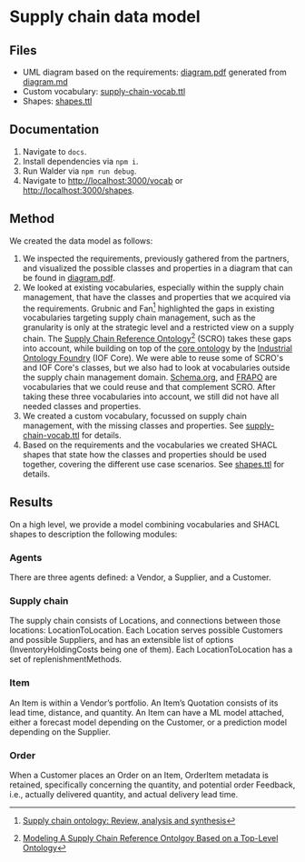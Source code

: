 # Supply chain data model

## Files
- UML diagram based on the requirements: [diagram.pdf](diagram.pdf) generated from [diagram.md](diagram.md)
- Custom vocabulary: [supply-chain-vocab.ttl](supply-chain-vocab.ttl)
- Shapes: [shapes.ttl](shapes.ttl)

## Documentation

1. Navigate to `docs`.
2. Install dependencies via `npm i`.
3. Run Walder via `npm run debug`.
4. Navigate to <http://localhost:3000/vocab> or <http://localhost:3000/shapes>.

## Method
We created the data model as follows:

1. We inspected the requirements, previously gathered from the partners, and
   visualized the possible classes and properties in a diagram that can be found in [diagram.pdf](diagram.pdf).
2. We looked at existing vocabularies, especially within the supply chain management,
   that have the classes and properties that we acquired via the requirements.
   Grubnic and Fan[^1] highlighted the gaps in existing vocabularies targeting supply chain management,
   such as the granularity is only at the strategic level and a restricted view on a supply chain.
   The [Supply Chain Reference Ontology](https://github.com/InfoneerTXST/IOF-SupplyChain-WG)[^scro] (SCRO)
   takes these gaps into account,
   while building on top of the [core ontology](https://www.industrialontologies.org/top-down-wg/) 
   by the [Industrial Ontology Foundry](http://www.industrialontologies.org/) (IOF Core).
   We were able to reuse some of SCRO's and IOF Core's classes,
   but we also had to look at vocabularies outside the supply chain management domain.
   [Schema.org](https://schema.org/), and [FRAPO](http://purl.org/cerif/frapo/) are vocabularies that we could reuse and
   that complement SCRO.
   After taking these three vocabularies into account, we still did not have all needed classes and properties.
3. We created a custom vocabulary, focussed on supply chain management,
   with the missing classes and properties.
   See [supply-chain-vocab.ttl](supply-chain-vocab.ttl) for details.
4. Based on the requirements and the vocabularies we created SHACL shapes that state
   how the classes and properties should be used together, covering the different use case scenarios.
   See [shapes.ttl](shapes.ttl) for details.

## Results
On a high level, we provide a model combining vocabularies and SHACL shapes to description the following modules:

### Agents
There are three agents defined: a Vendor, a Supplier, and a Customer.

### Supply chain
The supply chain consists of Locations, and connections between those locations: LocationToLocation.
Each Location serves possible Customers and possible Suppliers, and has an extensible list of options (InventoryHoldingCosts being one of them).
Each LocationToLocation has a set of replenishmentMethods.

### Item
An Item is within a Vendor’s portfolio. An Item’s Quotation consists of its lead time, distance, and quantity.
An Item can have a ML model attached, either a forecast model depending on the Customer, or a prediction model depending on the Supplier.

### Order
When a Customer places an Order on an Item, OrderItem metadata is retained, specifically concerning the quantity, and potential order Feedback, i.e., actually delivered quantity, and actual delivery lead time.



[^1]: [Supply chain ontology: Review, analysis and synthesis](https://www.sciencedirect.com/science/article/abs/pii/S0166361510000552)
[^scro]: [Modeling A Supply Chain Reference Ontolgoy Based on a Top-Level Ontology](https://tsapps.nist.gov/publication/get_pdf.cfm?pub_id=928051)